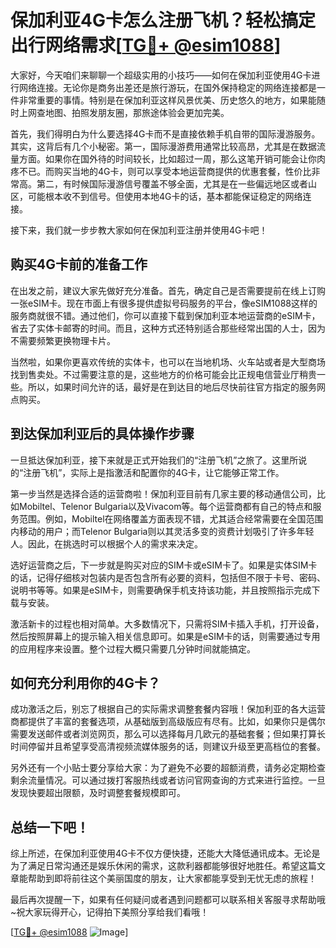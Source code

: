 # 保加利亚4G卡怎么注册飞机？轻松搞定出行网络需求[[TG💪+ @esim1088](https://t.me/s/esim1088)]

大家好，今天咱们来聊聊一个超级实用的小技巧——如何在保加利亚使用4G卡进行网络连接。无论你是商务出差还是旅行游玩，在国外保持稳定的网络连接都是一件非常重要的事情。特别是在保加利亚这样风景优美、历史悠久的地方，如果能随时上网查地图、拍照发朋友圈，那旅途体验会更加完美。

首先，我们得明白为什么要选择4G卡而不是直接依赖手机自带的国际漫游服务。其实，这背后有几个小秘密。第一，国际漫游费用通常比较高昂，尤其是在数据流量方面。如果你在国外待的时间较长，比如超过一周，那么这笔开销可能会让你肉疼不已。而购买当地的4G卡，则可以享受本地运营商提供的优惠套餐，性价比非常高。第二，有时候国际漫游信号覆盖不够全面，尤其是在一些偏远地区或者山区，可能根本收不到信号。但使用本地4G卡的话，基本都能保证稳定的网络连接。

接下来，我们就一步步教大家如何在保加利亚注册并使用4G卡吧！

## 购买4G卡前的准备工作

在出发之前，建议大家先做好充分准备。首先，确定自己是否需要提前在线上订购一张eSIM卡。现在市面上有很多提供虚拟号码服务的平台，像eSIM1088这样的服务商就很不错。通过他们，你可以直接下载到保加利亚本地运营商的eSIM卡，省去了实体卡邮寄的时间。而且，这种方式还特别适合那些经常出国的人士，因为不需要频繁更换物理卡片。

当然啦，如果你更喜欢传统的实体卡，也可以在当地机场、火车站或者是大型商场找到售卖处。不过需要注意的是，这些地方的价格可能会比正规电信营业厅稍贵一些。所以，如果时间允许的话，最好是在到达目的地后尽快前往官方指定的服务网点购买。

## 到达保加利亚后的具体操作步骤

一旦抵达保加利亚，接下来就是正式开始我们的“注册飞机”之旅了。这里所说的“注册飞机”，实际上是指激活和配置你的4G卡，让它能够正常工作。

第一步当然是选择合适的运营商啦！保加利亚目前有几家主要的移动通信公司，比如Mobiltel、Telenor Bulgaria以及Vivacom等。每个运营商都有自己的特点和服务范围。例如，Mobiltel在网络覆盖方面表现不错，尤其适合经常需要在全国范围内移动的用户；而Telenor Bulgaria则以其灵活多变的资费计划吸引了许多年轻人。因此，在挑选时可以根据个人的需求来决定。

选好运营商之后，下一步就是购买对应的SIM卡或eSIM卡了。如果是实体SIM卡的话，记得仔细核对包装内是否包含所有必要的资料，包括但不限于卡号、密码、说明书等等。如果是eSIM卡，则需要确保手机支持该功能，并且按照指示完成下载与安装。

激活新卡的过程也相对简单。大多数情况下，只需将SIM卡插入手机，打开设备，然后按照屏幕上的提示输入相关信息即可。如果是eSIM卡的话，则需要通过专用的应用程序来设置。整个过程大概只需要几分钟时间就能搞定。

## 如何充分利用你的4G卡？

成功激活之后，别忘了根据自己的实际需求调整套餐内容哦！保加利亚的各大运营商都提供了丰富的套餐选项，从基础版到高级版应有尽有。比如，如果你只是偶尔需要发送邮件或者浏览网页，那么可以选择每月几欧元的基础套餐；但如果打算长时间停留并且希望享受高清视频流媒体服务的话，则建议升级至更高档位的套餐。

另外还有一个小贴士要分享给大家：为了避免不必要的超额消费，请务必定期检查剩余流量情况。可以通过拨打客服热线或者访问官网查询的方式来进行监控。一旦发现快要超出限额，及时调整套餐规模即可。

## 总结一下吧！

综上所述，在保加利亚使用4G卡不仅方便快捷，还能大大降低通讯成本。无论是为了满足日常沟通还是娱乐休闲的需求，这款利器都能够很好地胜任。希望这篇文章能帮助到即将前往这个美丽国度的朋友，让大家都能享受到无忧无虑的旅程！

最后再次提醒一下，如果有任何疑问或者遇到问题都可以联系相关客服寻求帮助哦~祝大家玩得开心，记得拍下美照分享给我们看哦！

[[TG💪+ @esim1088](https://t.me/s/esim1088) ![Image](https://i.postimg.cc/4NQfJmqS/Snipaste-2025-05-13-00-14-12.png)]